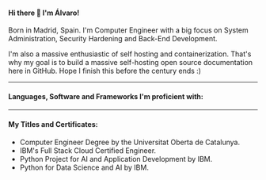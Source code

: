 #### Hi there 👋 I'm Álvaro!

Born in Madrid, Spain. I'm Computer Engineer with a big focus on System Administration, Security Hardening and Back-End Development.

I'm also a massive enthusiastic of self hosting and containerization. That's why my goal is to build a massive self-hosting open source documentation here in GitHub. Hope I finish this before the century ends :)

***

#### Languages, Software and Frameworks I'm proficient with:

***

#### My Titles and Certificates:
- Computer Engineer Degree by the Universitat Oberta de Catalunya.
- IBM's Full Stack Cloud Certified Engineer.
- Python Project for AI and Application Development by IBM.
- Python for Data Science and AI by IBM.
